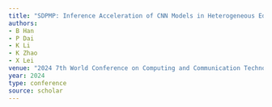 ```yaml
---
title: "SDPMP: Inference Acceleration of CNN Models in Heterogeneous Edge Environment"
authors:
- B Han
- P Dai
- K Li
- K Zhao
- X Lei
venue: "2024 7th World Conference on Computing and Communication Technologies (WCCCT …, 2024"
year: 2024
type: conference
source: scholar
---
```

